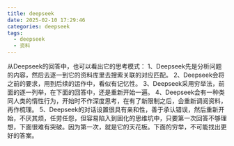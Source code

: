 ```yaml
---
title: deepseek
date: 2025-02-10 17:29:46
categories: deepseek
tags:
  - deepseek
  - 资料
---
```

从Deepseek的回答中，也可以看出它的思考模式：
1、Deepseek先是分析问题的内容，然后去逐一到它的资料库里去搜索关联的对应匹配。
2、Deepseek会将之前的要求，用到后续的运作中，看似有记忆性。
3、Deepseek采用穷举法，前面的逐一列举，在下面的回答中，还是重新开始一遍。
4、Deepseek会有一种类同人类的惰性行为，开始时不作深度思考，在有了新限制之后，会重新调阅资料，再作梳理。
5、Deepseek的对话设置很具有亲和性，善于承认错误，然后重新开始，不厌其烦，任劳任怨，但容易陷入到固化的思维坑中，只要第一次回答不够理想，下面很难有突破。因为第一次，就是它的天花板。下面的穷举，不可能找出更好的答案。